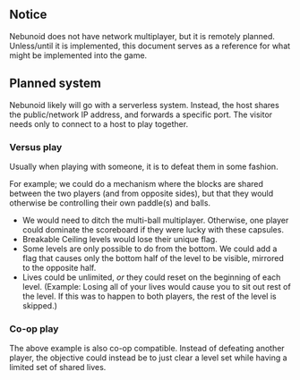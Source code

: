 ## Notice
Nebunoid does not have network multiplayer, but it is remotely planned. Unless/until it is implemented, this document serves as a reference for what might be implemented into the game.

## Planned system
Nebunoid likely will go with a serverless system. Instead, the host shares the public/network IP address, and forwards a specific port. The visitor needs only to connect to a host to play together.

### Versus play
Usually when playing with someone, it is to defeat them in some fashion.

For example; we could do a mechanism where the blocks are shared between the two players (and from opposite sides), but that they would otherwise be controlling their own paddle(s) and balls.
* We would need to ditch the multi-ball multiplayer. Otherwise, one player could dominate the scoreboard if they were lucky with these capsules.
* Breakable Ceiling levels would lose their unique flag.
* Some levels are only possible to do from the bottom. We could add a flag that causes only the bottom half of the level to be visible, mirrored to the opposite half.
* Lives could be unlimited, _or_ they could reset on the beginning of each level. (Example: Losing all of your lives would cause you to sit out rest of the level. If this was to happen to both players, the rest of the level is skipped.)

### Co-op play
The above example is also co-op compatible. Instead of defeating another player, the objective could instead be to just clear a level set while having a limited set of shared lives.
